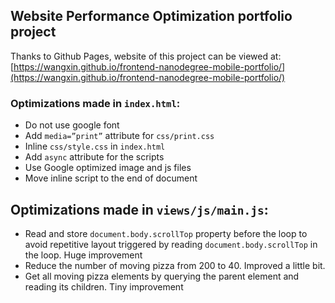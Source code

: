 ## Website Performance Optimization portfolio project

Thanks to Github Pages, website of this project can be viewed at: [https://wangxin.github.io/frontend-nanodegree-mobile-portfolio/](https://wangxin.github.io/frontend-nanodegree-mobile-portfolio/)

### Optimizations made in `index.html`:

* Do not use google font
* Add `media=”print”` attribute for `css/print.css`
* Inline `css/style.css` in `index.html`
* Add `async` attribute for the scripts
* Use Google optimized image and js files 
* Move inline script to the end of document

## Optimizations made in `views/js/main.js`:

* Read and store `document.body.scrollTop` property before the loop to avoid repetitive layout triggered by reading `document.body.scrollTop` in the loop. Huge improvement
* Reduce the number of moving pizza from 200 to 40. Improved a little bit.
* Get all moving pizza elements by querying the parent element and reading its children. Tiny improvement
